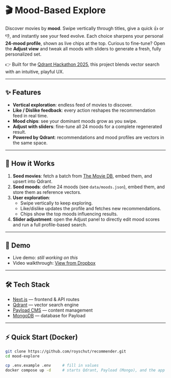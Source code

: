 # 🎬 Mood-Based Explore

Discover movies by **mood**.
Swipe vertically through titles, give a quick 👍 or 👎, and instantly see your feed evolve. Each choice sharpens your personal **24-mood profile**, shown as live chips at the top. Curious to fine-tune? Open the **Adjust view** and tweak all moods with sliders to generate a fresh, fully personalized set.

👉 Built for the [Qdrant Hackathon 2025](https://try.qdrant.tech/hackathon-2025), this project blends vector search with an intuitive, playful UX.

---

## ✨ Features

- **Vertical exploration**: endless feed of movies to discover.
- **Like / Dislike feedback**: every action reshapes the recommendation feed in real time.
- **Mood chips**: see your dominant moods grow as you swipe.
- **Adjust with sliders**: fine-tune all 24 moods for a complete regenerated result.
- **Powered by Qdrant**: recommendations and mood profiles are vectors in the same space.

---

## 📖 How it Works

1. **Seed movies**: fetch a batch from [The Movie DB](https://www.themoviedb.org/), embed them, and upsert into Qdrant.
2. **Seed moods**: define 24 moods (see `data/moods.json`), embed them, and store them as reference vectors.
3. **User exploration**:
   - Swipe vertically to keep exploring.
   - Like/dislike updates the profile and fetches new recommendations.
   - Chips show the top moods influencing results.
4. **Slider adjustment**: open the Adjust panel to directly edit mood scores and run a full profile-based search.

---

## 🚀 Demo

- Live demo: _still working on this_
- Video walkthrough: [View from Dropbox](https://www.dropbox.com/scl/fi/q3a3y65d6u04zdjbgh13j/moodswipe_roy_schut.mov?rlkey=prfciiyjrca3d2eewgk46thvl&st=ll5s64zq&dl=0)

---

## 🛠️ Tech Stack

- [Next.js](https://nextjs.org) — frontend & API routes
- [Qdrant](https://qdrant.tech) — vector search engine
- [Payload CMS](https://payloadcms.com) — content management
- [MongoDB](https://www.mongodb.com/) — database for Payload

---

## ⚡ Quick Start (Docker)

```bash
git clone https://github.com/royschut/recommender.git
cd mood-explore

cp .env.example .env     # fill in values
docker compose up -d     # starts Qdrant, Payload (Mongo), and the app

```
